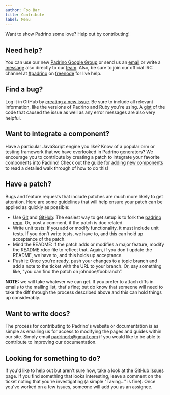 ```yaml
---
author: Foo Bar
title: Contribute
label: Menu
---
```


Want to show Padrino some love? Help out by contributing!


## Need help?

You can use our new [Padrino Google Group](http://groups.google.com/group/padrino) or send us an
[email](mailto:padrinorb@gmail.com) or write a [message](http://github.com/padrino) also directly to our
[team](http://github.com/padrino/following). Also, be sure to join our official IRC channel at
[#padrino](irc://chat.freenode.net/#padrino) on [freenode](http://freenode.net) for live help.


## Find a bug?


Log it in GitHub by [creating a new issue](http://github.com/padrino/padrino-framework/issues). Be sure to include all
relevant information, like the versions of Padrino and Ruby you're using. A [gist](http://gist.github.com/) of the code
that caused the issue as well as any error messages are also very helpful.


## Want to integrate a component?


Have a particular JavaScript engine you like? Know of a popular orm or testing framework that we have overlooked in
Padrino generators? We encourage you to contribute by creating a patch to integrate your favorite components into
Padrino! Check out the guide for [adding new components](http://www.padrinorb.com/guides/adding-new-components) to read
a detailed walk through of how to do this!


## Have a patch?

Bugs and feature requests that include patches are much more likely to get attention. Here are some guidelines that will
help ensure your patch can be applied as quickly as possible:


- Use [Git](http://git-scm.com/) and [GitHub](http://github.com/): The easiest way to get setup is to fork the
  [padrino repo](http://github.com/padrino/padrino-framework). Or, post a comment, if the patch is doc related.
- Write unit tests: If you add or modify functionality, it must include unit tests. If you don't write tests, we have
  to, and this can hold up acceptance of the patch.
- Mind the README: If the patch adds or modifies a major feature, modify the README.rdoc file to reflect that. Again, if
  you don't update the README, we have to, and this holds up acceptance.
- Push it: Once you're ready, push your changes to a topic branch and add a note to the ticket with the URL to your
  branch. Or, say something like, "you can find the patch on johndoe/foobranch”.


**NOTE:** we will take whatever we can get. If you prefer to attach diffs in emails to the mailing list, that's fine;
but do know that someone will need to take the diff through the process described above and this can hold things up
considerably.


## Want to write docs?


The process for contributing to Padrino's website or documentation is as simple as emailing us for access to modifying
the pages and guides within our site. Simply email [padrinorb@gmail.com](mailto:padrinorb@gmail.com) if you would like
to be able to contribute to improving our documentation.


## Looking for something to do?

If you'd like to help out but aren't sure how, take a look at the
[GitHub Issues](http://github.com/padrino/padrino-framework/issues) page. If you find something that looks interesting,
leave a comment on the ticket noting that you're investigating (a simple "Taking..." is fine). Once you've worked on a few
issues, someone will add you as an assignee.

